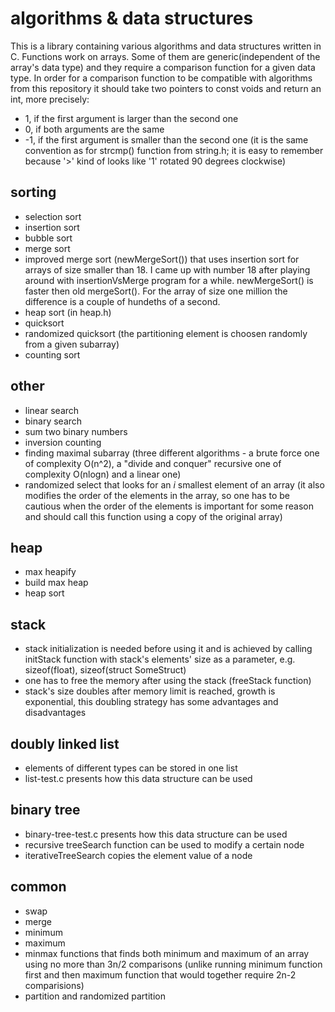 # algorithms & data structures

This is a library containing various algorithms and data structures written in C. Functions work on arrays. Some of them are generic(independent of the array's data type) and they require a comparison function for a given data type. In order for a comparison function to be compatible with algorithms from this repository it should take two pointers to const voids and return an int, more precisely:
 - 1, if the first argument is larger than the second one
 - 0, if both arguments are the same
 - -1, if the first argument is smaller than the second one
(it is the same convention as for strcmp() function from string.h; it is easy to remember because '>' kind of looks like '1' rotated 90 degrees clockwise) 

## sorting
 - selection sort
 - insertion sort
 - bubble sort
 - merge sort
 - improved merge sort (newMergeSort()) that uses insertion sort for arrays of size smaller than 18. I came up with number 18 after playing around with insertionVsMerge program for a while. newMergeSort() is faster then old mergeSort(). For the array of size one million the difference is a couple of hundeths of a second.
 - heap sort (in heap.h)
 - quicksort
 - randomized quicksort (the partitioning element is choosen randomly from a given subarray)
 - counting sort

## other
 - linear search
 - binary search
 - sum two binary numbers
 - inversion counting
 - finding maximal subarray (three different algorithms - a brute force one of
complexity O(n^2), a "divide and conquer" recursive one of complexity O(nlogn) and a linear one)
 - randomized select that looks for an *i* smallest element of an array (it also
   modifies the order of the elements in the array, so one has to be cautious
   when the order of the elements is important for some reason and should call this
   function using a copy of the original array)

## heap
 - max heapify
 - build max heap
 - heap sort

## stack
 - stack initialization is needed before using it and is achieved by calling
   initStack function with stack's elements' size as a parameter, e.g.
   sizeof(float), sizeof(struct SomeStruct)
 - one has to free the memory after using the stack (freeStack function)
 - stack's size doubles after memory limit is reached, growth is exponential,
   this doubling strategy has some advantages and disadvantages 

## doubly linked list
 - elements of different types can be stored in one list
 - list-test.c presents how this data structure can be used

## binary tree
 - binary-tree-test.c presents how this data structure can be used
 - recursive treeSearch function can be used to modify a certain node
 - iterativeTreeSearch copies the element value of a node

## common
 - swap
 - merge
 - minimum
 - maximum
 - minmax functions that finds both minimum and maximum of an array using no
   more than 3n/2 comparisons (unlike running minimum function first and then maximum function that
   would together require 2n-2 comparisions)
 - partition and randomized partition
